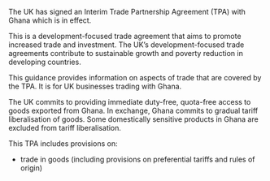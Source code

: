 The UK has signed an Interim Trade Partnership Agreement (TPA) with Ghana which is in effect.

This is a development-focused trade agreement that aims to promote increased trade and investment. The UK’s development-focused trade agreements contribute to sustainable growth and poverty reduction in developing countries.

This guidance provides information on aspects of trade that are covered by the TPA. It is for UK businesses trading with Ghana.

The UK commits to providing immediate duty-free, quota-free access to goods exported from Ghana. In exchange, Ghana commits to gradual tariff liberalisation of goods. Some domestically sensitive products in Ghana are excluded from tariff liberalisation.

This TPA includes provisions on:

*   trade in goods (including provisions on preferential tariffs and rules of origin)
